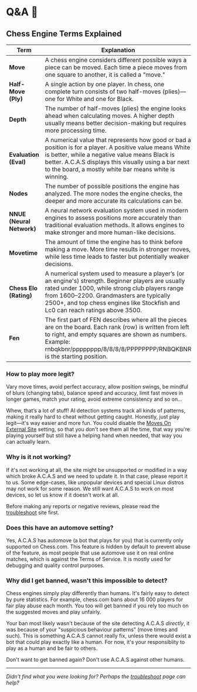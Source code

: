 # Q&A 🤔

<div class="gas" data-t></div>

## Chess Engine Terms Explained  

| Term          | Explanation |
|--------------|-------------|
| **Move**     | A chess engine considers different possible ways a piece can be moved. Each time a piece moves from one square to another, it is called a "move." |
| **Half-Move (Ply)** | A single action by one player. In chess, one complete turn consists of two half-moves (plies)—one for White and one for Black. |
| **Depth**    | The number of half-moves (plies) the engine looks ahead when calculating moves. A higher depth usually means better decision-making but requires more processing time. |
| **Evaluation (Eval)** | A numerical value that represents how good or bad a position is for a player. A positive value means White is better, while a negative value means Black is better. A.C.A.S displays this visually using a bar next to the board, a mostly white bar means white is winning. |
| **Nodes**    | The number of possible positions the engine has analyzed. The more nodes the engine checks, the deeper and more accurate its calculations can be. |
| **NNUE (Neural Network)** | A neural network evaluation system used in modern engines to assess positions more accurately than traditional evaluation methods. It allows engines to make stronger and more human-like decisions. |
| **Movetime** | The amount of time the engine has to think before making a move. More time results in stronger moves, while less time leads to faster but potentially weaker decisions. |
| **Chess Elo (Rating)** | A numerical system used to measure a player’s (or an engine's) strength. Beginner players are usually rated under 1000, while strong club players range from 1600–2200. Grandmasters are typically 2500+, and top chess engines like Stockfish and Lc0 can reach ratings above 3500. |
| **Fen** | The first part of FEN describes where all the pieces are on the board. Each rank (row) is written from left to right, and empty squares are shown as numbers. Example: rnbqkbnr/pppppppp/8/8/8/8/PPPPPPPP/RNBQKBNR is the starting position. |

### How to play more legit?

Vary move times, avoid perfect accuracy, allow position swings, be mindful of blurs (changing tabs), balance speed and accuracy, limit fast moves in longer games, match your rating, avoid extreme consistency and so on...

Whew, that’s a lot of stuff! AI detection systems track all kinds of patterns, making it really hard to cheat without getting caught. Honestly, just play legit—it's way easier and more fun. You could disable the <a target="_about" href="app?shl=displayMovesOnExternalSite">Moves On External Site</a> setting, so that you don't see them all the time, that way you're playing yourself but still have a helping hand when needed, that way you can actually learn.

<div class="gas" data-t></div>

### Why is it not working?

If it's not working at all, the site might be unsupported or modified in a way which broke A.C.A.S and we need to update it. In that case, please report it to us. Some edge-cases, like unpopular devices and special Linux distros may not work for some reason. We still want A.C.A.S to work on most devices, so let us know if it doesn't work at all.

Before making any reports or negative reviews, please read the [troubleshoot](docs/troubleshoot) site first.

### Does this have an automove setting?

Yes, A.C.A.S has automove (a bot that plays for you) that is currently only supported on Chess.com. This feature is hidden by default to prevent abuse of the feature, as most people that use automove use it on real online matches, which is against the Terms of Service. It is mostly used for debugging and quality control purposes.

<div class="gas" data-t></div>

### Why did I get banned, wasn't this impossible to detect?

Chess engines simply play differently than humans. It's fairly easy to detect by pure statistics. For example, chess.com bans about 16 000 players for fair play abuse each month. You too will get banned if you rely too much on the suggested moves and play unfairly.

Your ban most likely wasn't because of the site detecting A.C.A.S *directly*, it was because of your "suspicious behaviour patterns" (move times and such). This is something A.C.A.S cannot really fix, unless there would exist a bot that could play exactly like a human. For now, it's your responsiblity to play as a human and be fair to others.

Don't want to get banned again? Don't use A.C.A.S against other humans.

---

*Didn't find what you were looking for? Perhaps the [troubleshoot](docs/troubleshoot) page can help?*